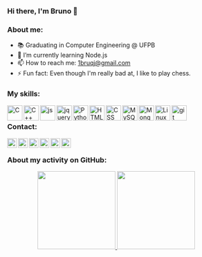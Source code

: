 ### Hi there, I'm Bruno 👋

### About me:

- 📚 Graduating in Computer Engineering @ UFPB 
- 🌱 I’m currently learning Node.js
- 📫 How to reach me: 1bruqj@gmail.com
- ⚡ Fun fact: Even though I'm really bad at, I like to play chess.

### My skills:

<img align="left" alt="C" width="35px" src="https://cdn.jsdelivr.net/npm/simple-icons@3.11.0/icons/c.svg">
<img align="left" alt="C++" width="35px" src="https://cdn.jsdelivr.net/npm/simple-icons@3.11.0/icons/cplusplus.svg">
<img align="left" alt="js" width="35px" src="https://cdn.jsdelivr.net/npm/simple-icons@3.11.0/icons/javascript.svg">
<img align="left" alt="jquery" width="35px" src="https://cdn.jsdelivr.net/npm/simple-icons@3.11.0/icons/jquery.svg">
<img align="left" alt="Python" width="35px" src="https://cdn.jsdelivr.net/npm/simple-icons@3.11.0/icons/python.svg">
<img align="left" alt="HTML" width="35px" src="https://cdn.jsdelivr.net/npm/simple-icons@3.11.0/icons/html5.svg">
<img align="left" alt="CSS" width="35px" src="https://cdn.jsdelivr.net/npm/simple-icons@3.11.0/icons/css3.svg">
<img align="left" alt="MySQL" width="35px" src="https://cdn.jsdelivr.net/npm/simple-icons@3.11.0/icons/mysql.svg">
<img align="left" alt="MongoDB" width="35px" src="https://cdn.jsdelivr.net/npm/simple-icons@3.11.0/icons/mongodb.svg">
<img align="left" alt="Linux" width="35px" src="https://cdn.jsdelivr.net/npm/simple-icons@3.11.0/icons/linux.svg">
<img align="left" alt="git" width="35px" src="https://cdn.jsdelivr.net/npm/simple-icons@3.11.0/icons/git.svg">

<br />

### Contact:
[<img align="left" alt="Gmail" width="22px" src="https://cdn.jsdelivr.net/npm/simple-icons@v3/icons/gmail.svg"/>](mailto:1bruqj@gmail.com)
[<img align="left" alt="LinkedIn" width="22px" src="https://cdn.jsdelivr.net/npm/simple-icons@v3/icons/linkedin.svg"/>](https://www.linkedin.com/in/bruqj/)
[<img align="left" alt="Steam" width="22px" src="https://cdn.jsdelivr.net/npm/simple-icons@3.11.0/icons/steam.svg"/>](https://steamcommunity.com/id/bruqj/)
[<img align="left" alt="Steam" width="22px" src="https://cdn.jsdelivr.net/npm/simple-icons@3.11.0/icons/facebook.svg"/>](https://www.facebook.com/bruqj)
[<img align="left" alt="Instagram" width="22px" src="https://cdn.jsdelivr.net/npm/simple-icons@v3/icons/instagram.svg"/>](https://www.instagram.com/bruqj/)
[<img align="left" alt="Twitter" width="22px" src="https://cdn.jsdelivr.net/npm/simple-icons@v3/icons/twitter.svg"/>](https://twitter.com/bruqj)


<br />

### About my activity on GitHub:

<div align="center">
  <a href="https://github.com/brunoricky">
  <img height="180em" src="https://github-readme-stats.vercel.app/api?username=brunoricky&show_icons=true&theme=dark&include_all_commits=true&count_private=true"/>
  <img height="180em" src="https://github-readme-stats.vercel.app/api/top-langs/?username=brunoricky&layout=compact&langs_count=8&theme=dark"/>
</div>
<br /><br />
